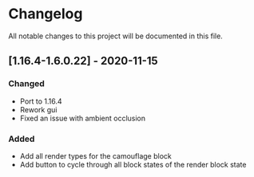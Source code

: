 # Changelog
All notable changes to this project will be documented in this file.

## [1.16.4-1.6.0.22] - 2020-11-15
### Changed
 - Port to 1.16.4
 - Rework gui
 - Fixed an issue with ambient occlusion
 
### Added
 - Add all render types for the camouflage block
 - Add button to cycle through all block states of the render block state